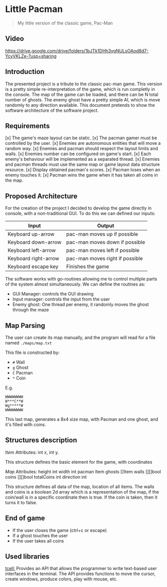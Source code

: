 # Little Pacman

> My little version of the classic game, Pac-Man

## Video

https://drive.google.com/drive/folders/1bJTk1DHh3vgNULsOAod8d7-YcyVKLZe-?usp=sharing

## Introduction

The presented project is a tribute to the classic pac-man game. This version is a pretty simple re-interpretation of the game, which is run completly in the console. The map of the game can be loaded, and there can be N total number of ghosts. The enemy ghost have a pretty simple AI, which is move randomly to any direction available. This document pretends to show the software architecture of the software project.

## Requirements

[x] The game's maze layout can be static.
[x] The pacman gamer must be controlled by the user.
[x] Enemies are autonomous entities that will move a random way.
[x] Enemies and pacman should respect the layout limits and walls.
[x] Enemies number can be configured on game's start.
[x] Each enemy's behaviour will be implemented as a separated thread.
[x] Enemies and pacman threads must use the same map or game layout data structure resource.
[x] Display obtained pacman's scores.
[x] Pacman loses when an enemy touches it.
[x] Pacman wins the game when it has taken all coins in the map.

## Proposed Architecture

For the creation of the project I decided to develop the game directly in console, with a non-traditional GUI. To do this we can defined our inputs:


| Input                      | Output                                 |
|----------------------------|----------------------------------------|
|     Keyboard up-arrow      |     pac-man moves up if possible       |
|     Keyboard down-arrow    |     pac-man moves down if possible     |
|     Keyboard left-arrow    |     pac-man moves left if possible     |
|     Keyboard right-arrow   |     pac-man moves right if possible    |
|     Keyboard escape key    |     Finishes the game                  |


The software works with go-routines allowing me to control multiple parts of the system almost simultaneously. We can define the routines as:

* GUI Manager: controls the GUI drawing 
* Input manager: controls the input from the user
* Enemy ghost: One thread per enemy, it randomly moves the ghost through the maze


## Map Parsing

The user can create its map manually, and the program will read for a file named `./maps/map.txt`

This file is constructed by:
- `#` Wall
- `g` Ghost
- `C` Pacman
- `*` Coin

E.g.

```
WWWWWWWW
W***C**W
Wg*****W
WWWWWWWW
```
This last map, generates a 8x4 size map, with Pacman and one ghost, and it's filled with coins.

## Structures description

_Item_
Attributes: int x, int y.

This structure defines the basic element for the game, with coordinates

_Map_
Attributes: 
    height     int
	width      int
	pacman     Item
	ghosts     []Item
	walls      [][]bool
	coins      [][]bool
	totalCoins int
	direction  int

This structure defines all data of the map, location of all items. The walls and coins is a boolean 2d array which is a representation of the map, if the coin/wall is in a specific coordinate then is true. If the coin is taken, then it turns it to false.

## End of game

- If the user closes the game (ctrl+c or escape)
- If a ghost touches the user
- If the user takes all coins

## Used libraries
[tcell:](github.com/gdamore/tcell/v2) Provides an API that allows the programmer to write text-based user interfaces in the terminal. The API provides functions to move the cursor, create windows, produce colors, play with mouse, etc. 
